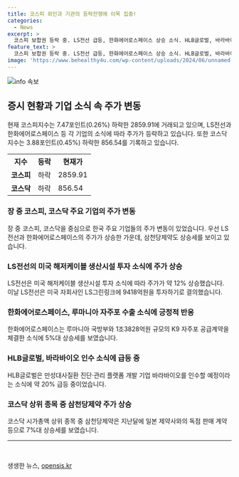 ```yaml
---
title: 코스피 외인과 기관의 등락전쟁에 이목 집중!
categories:
  - News
excerpt: >
  코스피 보합권 등락 중. LS전선 급등, 한화에어로스페이스 상승 소식. HLB글로벌, 바라바이오 인수 소식 발표. 코스닥은 보합권 움직임을 보이며 삼천당제약 주목. (150자)
feature_text: >
  코스피 보합권 등락 중. LS전선 급등, 한화에어로스페이스 상승 소식. HLB글로벌, 바라바이오 인수 소식 발표. 코스닥은 보합권 움직임을 보이며 삼천당제약 주목. (150자)
image: 'https://www.behealthy4u.com/wp-content/uploads/2024/06/unnamed-file.png'
---
```


<p><img src="https://www.behealthy4u.com/wp-content/uploads/2024/06/unnamed-file.png" alt="info 속보" /></p>

<h2 data-ke-size="size26">증시 현황과 기업 소식 속 주가 변동</h2>

<p data-ke-size="size16">현재 코스피지수는 7.47포인트(0.26%) 하락한 2859.91에 거래되고 있으며, LS전선과 한화에어로스페이스 등 각 기업의 소식에 따라 주가가 등락하고 있습니다. 또한 코스닥지수는 3.88포인트(0.45%) 하락한 856.54를 기록하고 있습니다.</p>

<table>
  <tr>
    <th>지수</th>
    <th>등락</th>
    <th>현재가</th>
  </tr>
  <tr>
    <td><b>코스피</b></td>
    <td>하락</td>
    <td>2859.91</td>
  </tr>
  <tr>
    <td><b>코스닥</b></td>
    <td>하락</td>
    <td>856.54</td>
  </tr>
</table>

<h3>장 중 코스피, 코스닥 주요 기업의 주가 변동</h3>

<p data-ke-size="size16">장 중 코스피, 코스닥을 중심으로 한국 주요 기업들의 주가 변동이 있었습니다. 우선 LS전선과 한화에어로스페이스의 주가가 상승한 가운데, 삼천당제약도 상승세를 보이고 있습니다.</p>

<h3>LS전선의 미국 해저케이블 생산시설 투자 소식에 주가 상승</h3>

<p data-ke-size="size16">LS전선은 미국 해저케이블 생산시설 투자 소식에 따라 주가가 약 12% 상승했습니다. 이날 LS전선은 미국 자회사인 LS그린링크에 9418억원을 투자하기로 결의했습니다.</p>

<h3>한화에어로스페이스, 루마니아 자주포 수출 소식에 긍정적 반응</h3>

<p data-ke-size="size16">한화에어로스페이스는 루마니아 국방부와 1조3828억원 규모의 K9 자주포 공급계약을 체결한 소식에 5%대 상승세를 보였습니다.</p>

<h3>HLB글로벌, 바라바이오 인수 소식에 급등 중</h3>

<p data-ke-size="size16">HLB글로벌은 만성대사질환 진단·관리 플랫폼 개발 기업 바라바이오를 인수할 예정이라는 소식에 약 20% 급등 중이었습니다.</p>

<h3>코스닥 상위 종목 중 삼천당제약 주가 상승</h3>

<p data-ke-size="size16">코스닥 시가총액 상위 종목 중 삼천당제약은 지난달에 일본 제약사와의 독점 판매 계약 등으로 7%대 상승세를 보였습니다.</p>

<hr>

<p data-ke-size="size16">&nbsp;</p>
생생한 뉴스, <a href="https://opensis.kr" rel="dofollow">opensis.kr</a>


